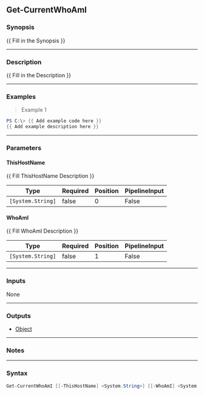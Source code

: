 Get-CurrentWhoAmI
-----------------

### Synopsis
{{ Fill in the Synopsis }}

---

### Description

{{ Fill in the Description }}

---

### Examples
> Example 1

```PowerShell
PS C:\> {{ Add example code here }}
{{ Add example description here }}
```

---

### Parameters
#### **ThisHostName**
{{ Fill ThisHostName Description }}

|Type             |Required|Position|PipelineInput|
|-----------------|--------|--------|-------------|
|`[System.String]`|false   |0       |False        |

#### **WhoAmI**
{{ Fill WhoAmI Description }}

|Type             |Required|Position|PipelineInput|
|-----------------|--------|--------|-------------|
|`[System.String]`|false   |1       |False        |

---

### Inputs
None

---

### Outputs
* [Object](https://learn.microsoft.com/en-us/dotnet/api/System.Object)

---

### Notes

---

### Syntax
```PowerShell
Get-CurrentWhoAmI [[-ThisHostName] <System.String>] [[-WhoAmI] <System.String>] [<CommonParameters>]
```
